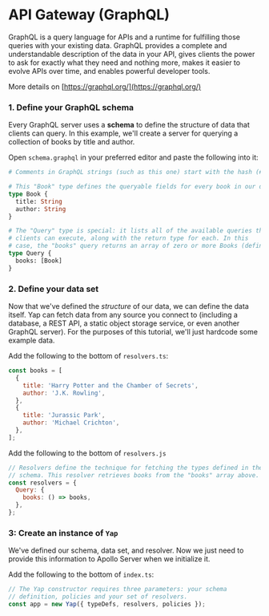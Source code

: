 # API Gateway \(GraphQL\)

GraphQL is a query language for APIs and a runtime for fulfilling those queries with your existing data. GraphQL provides a complete and understandable description of the data in your API, gives clients the power to ask for exactly what they need and nothing more, makes it easier to evolve APIs over time, and enables powerful developer tools.

More details on [https://graphql.org/](https://graphql.org/)

### 1. Define your GraphQL schema <a id="step-3-define-your-graphql-schema"></a>

Every GraphQL server uses a **schema** to define the structure of data that clients can query. In this example, we'll create a server for querying a collection of books by title and author.

Open `schema.graphql` in your preferred editor and paste the following into it:

```graphql
# Comments in GraphQL strings (such as this one) start with the hash (#) symbol.

# This "Book" type defines the queryable fields for every book in our data source.
type Book {
  title: String
  author: String
}

# The "Query" type is special: it lists all of the available queries that
# clients can execute, along with the return type for each. In this
# case, the "books" query returns an array of zero or more Books (defined above).
type Query {
  books: [Book]
}
```

### 2. Define your data set <a id="step-4-define-your-data-set"></a>

Now that we've defined the _structure_ of our data, we can define the data itself. Yap can fetch data from any source you connect to \(including a database, a REST API, a static object storage service, or even another GraphQL server\). For the purposes of this tutorial, we'll just hardcode some example data.

Add the following to the bottom of `resolvers.ts`:

```javascript
const books = [
  {
    title: 'Harry Potter and the Chamber of Secrets',
    author: 'J.K. Rowling',
  },
  {
    title: 'Jurassic Park',
    author: 'Michael Crichton',
  },
];
```

Add the following to the bottom of `resolvers.js`

```javascript
// Resolvers define the technique for fetching the types defined in the
// schema. This resolver retrieves books from the "books" array above.
const resolvers = {
  Query: {
    books: () => books,
  },
};
```

### 3: Create an instance of `Yap` <a id="step-6-create-an-instance-of-apolloserver"></a>

We've defined our schema, data set, and resolver. Now we just need to provide this information to Apollo Server when we initialize it.

Add the following to the bottom of `index.ts`:

```javascript
// The Yap constructor requires three parameters: your schema
// definition, policies and your set of resolvers.
const app = new Yap({ typeDefs, resolvers, policies });
```

